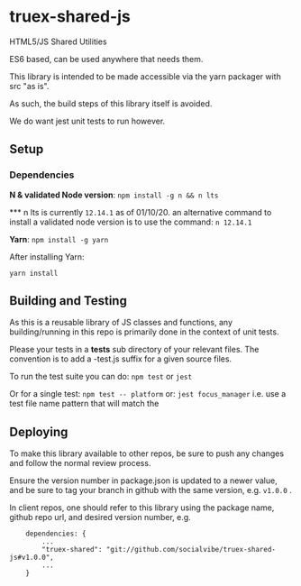 truex-shared-js
===============

HTML5/JS Shared Utilities

ES6 based, can be used anywhere that needs them.

This library is intended to be made accessible via the yarn packager with src "as is".

As such, the build steps of this library itself is avoided.

We do want jest unit tests to run however.

## Setup

### Dependencies

**N & validated Node version**: `npm install -g n && n lts`

*** n lts is currently `12.14.1` as of 01/10/20. an alternative command to install a validated node version is to use the command:  `n 12.14.1`

**Yarn**: `npm install -g yarn`

After installing Yarn:

```
yarn install
```

## Building and Testing

As this is a reusable library of JS classes and functions, any building/running in this repo is primarily done in the context of unit tests.

Please your tests in a __tests__ sub directory of your relevant files. The convention is to add a -test.js suffix for a given source files.

To run the test suite you can do: `npm test` or `jest`

Or for a single test: `npm test -- platform`
or: `jest focus_manager`
i.e. use a test file name pattern that will match the 

## Deploying

To make this library available to other repos, be sure to push any changes and follow the normal review process.

Ensure the version number in package.json is updated to a newer value, and be sure to tag your branch in github with 
the same version, e.g. `v1.0.0` .

In client repos, one should refer to this library using the package name, github repo url, and desired version 
number, e.g.
```
    dependencies: {
        ...
        "truex-shared": "git://github.com/socialvibe/truex-shared-js#v1.0.0",
        ...
    }
```  
